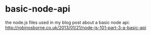 basic-node-api
==============

the node.js files used in my blog post about a basic node api: http://robinosborne.co.uk/2013/01/21/node-js-101-part-3-a-basic-api